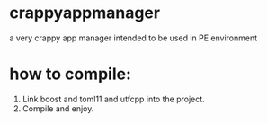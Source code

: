 # crappyappmanager
a very crappy app manager intended to be used in PE environment  

# how to compile:  
1. Link boost and toml11 and utfcpp into the project.  
2. Compile and enjoy.  
